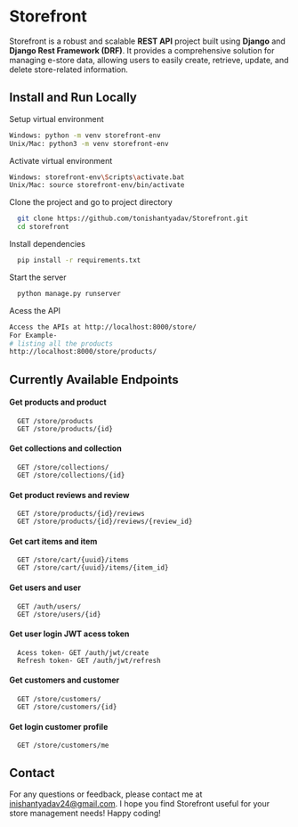 # Storefront
Storefront is a robust and scalable **REST API** project built using **Django** and **Django Rest Framework (DRF)**. It provides a comprehensive solution for managing e-store data, allowing users to easily create, retrieve, update, and delete store-related information.
## Install and Run Locally
Setup virtual environment
```bash
Windows: python -m venv storefront-env
Unix/Mac: python3 -m venv storefront-env
```
Activate virtual environment
```bash
Windows: storefront-env\Scripts\activate.bat
Unix/Mac: source storefront-env/bin/activate
```
Clone the project and go to project directory
```bash
  git clone https://github.com/tonishantyadav/Storefront.git
  cd storefront
```
Install dependencies
```bash
  pip install -r requirements.txt
```
Start the server
```bash
  python manage.py runserver
```

Acess the API
```bash
Access the APIs at http://localhost:8000/store/
For Example-
# listing all the products
http://localhost:8000/store/products/ 
```
## Currently Available Endpoints
#### Get products and product
```
  GET /store/products
  GET /store/products/{id}
```
#### Get collections and collection
```
  GET /store/collections/
  GET /store/collections/{id}
```
#### Get product reviews and review
```
  GET /store/products/{id}/reviews
  GET /store/products/{id}/reviews/{review_id}
```

#### Get cart items and item
```
  GET /store/cart/{uuid}/items
  GET /store/cart/{uuid}/items/{item_id}
```
#### Get users and user

```
  GET /auth/users/
  GET /store/users/{id}
```
#### Get user login JWT acess token
```
  Acess token- GET /auth/jwt/create 
  Refresh token- GET /auth/jwt/refresh
```
#### Get customers and customer
```
  GET /store/customers/
  GET /store/customers/{id}
```
#### Get login customer profile
```
  GET /store/customers/me
```
## Contact
For any questions or feedback, please contact me at inishantyadav24@gmail.com. I hope you find Storefront useful for your store management needs! Happy coding!
